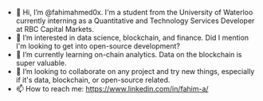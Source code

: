 - 👋 Hi, I’m @fahimahmed0x. I'm a student from the University of Waterloo currently interning as a Quantitative and Technology Services Developer at RBC Capital Markets.
- 👀 I’m interested in data science, blockchain, and finance. Did I mention I'm looking to get into open-source development?
- 🌱 I’m currently learning on-chain analytics. Data on the blockchain is super valuable.
- 💞️ I’m looking to collaborate on any project and try new things, especially if it's data, blockchain, or open-source related.
- 📫 How to reach me: https://www.linkedin.com/in/fahim-a/

<!---
fahimahmed0x/fahimahmed0x is a ✨ special ✨ repository because its `README.md` (this file) appears on your GitHub profile.
You can click the Preview link to take a look at your changes.
--->
